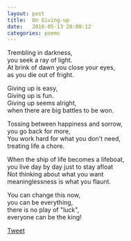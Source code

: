 ```yaml
---
layout: post
title:  On Giving-up
date:   2016-05-13 20:00:12
categories: poems
---
```


Trembling in darkness, <br/>
you seek a ray of light. <br/>
At brink of dawn you close your eyes, <br/>
as you die out of fright. <br/>

Giving up is easy, <br/>
Giving up is fun. <br/>
Giving up seems alright, <br/>
when there are big battles to be won.<br/>

Tossing between happiness and sorrow, <br/>
you go back for more, <br/>
You work hard for what you don't need, <br/>
treating life a chore. <br/>

When the ship of life becomes a lifeboat, <br/>
you live day by day just to stay afloat <br/>
Not thinking about what you want <br/>
meaninglessness is what you flaunt. <br/>

You can change this now, <br/>
you can be everything, <br/>
there is no play of "luck",<br/>
everyone can be the king! <br/>


<a href="https://twitter.com/share" class="twitter-share-button" data-size="large" data-count="none" data-via="siri_r" data-hashtags="CandidlyBlunt" >Tweet</a> <script>!function(d,s,id){var js,fjs=d.getElementsByTagName(s)[0],p=/^http:/.test(d.location)?'http':'https';if(!d.getElementById(id)){js=d.createElement(s);js.id=id;js.src=p+'://platform.twitter.com/widgets.js';fjs.parentNode.insertBefore(js,fjs);}}(document, 'script', 'twitter-wjs');</script>


